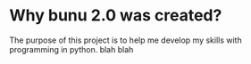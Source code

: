 # Why bunu 2.0 was created?
The purpose of this project is to help me develop my skills with programming in python. blah blah  
